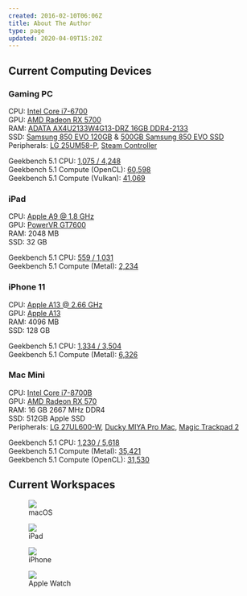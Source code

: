 ```yaml
---
created: 2016-02-10T06:06Z
title: About The Author
type: page
updated: 2020-04-09T15:20Z
---
```


## Current Computing Devices

### Gaming PC

CPU: [Intel Core i7-6700](http://ark.intel.com/products/88196/Intel-Core-i7-6700-Processor-8M-Cache-up-to-4_00-GHz)<br>
GPU: [AMD Radeon RX 5700](https://www.amd.com/en/products/graphics/amd-radeon-rx-5700)<br>
RAM: [ADATA AX4U2133W4G13-DRZ 16GB DDR4-2133](http://www.adata.com/en/xpg-dram/orderinfo/305)<br>
SSD: [Samsung 850 EVO 120GB](http://www.samsung.com/us/computing/memory-storage/solid-state-drives/ssd-850-evo-2-5-sata-iii-120gb-mz-75e120b-am/) & [500GB Samsung 850 EVO SSD](http://www.samsung.com/us/computing/memory-storage/solid-state-drives/ssd-850-evo-2-5-sata-iii-500gb-mz-75e500b-am/)<br>
Peripherals: [LG 25UM58-P](http://www.lg.com/us/monitors/lg-25UM58-P-ultrawide-monitor), [Steam Controller](http://store.steampowered.com/app/353370/)

Geekbench 5.1 CPU: [1,075 / 4,248](https://browser.geekbench.com/v5/cpu/989593)<br>
Geekbench 5.1 Compute (OpenCL): [60,598](https://browser.geekbench.com/v5/compute/421969)<br>
Geekbench 5.1 Compute (Vulkan): [41,069](https://browser.geekbench.com/v5/compute/421975)

### iPad

CPU: [Apple A9 @ 1.8 GHz](https://en.wikipedia.org/wiki/Apple_A9)<br>
GPU: [PowerVR GT7600](https://en.wikipedia.org/wiki/PowerVR#Series7XT_.28Rogue.29)<br>
RAM: 2048 MB<br>
SSD: 32 GB

Geekbench 5.1 CPU: [559 / 1,031](https://browser.geekbench.com/v5/cpu/989663)<br>
Geekbench 5.1 Compute (Metal): [2,234](https://browser.geekbench.com/v5/compute/422007)

### iPhone 11

CPU: [Apple A13 @ 2.66 GHz](https://en.wikipedia.org/wiki/Apple_A13)<br>
GPU: [Apple A13](https://en.wikipedia.org/wiki/Apple_A13)<br>
RAM: 4096 MB<br>
SSD: 128 GB

Geekbench 5.1 CPU: [1,334 / 3,504](https://browser.geekbench.com/v5/cpu/989662)<br>
Geekbench 5.1 Compute (Metal): [6,326](https://browser.geekbench.com/v5/compute/422001)

### Mac Mini

CPU: [Intel Core i7-8700B](https://ark.intel.com/products/134905/Intel-Core-i7-8700B-Processor-12M-Cache-up-to-4-60-GHz-)<br>
GPU: [AMD Radeon RX 570](https://www.amd.com/en/products/graphics/radeon-rx-570)<br>
RAM: 16 GB 2667 MHz DDR4<br>
SSD: 512GB Apple SSD<br>
Peripherals: [LG 27UL600-W](https://www.lg.com/us/monitors/lg-27UL600-W-4k-uhd-led-monitor), [Ducky MIYA Pro Mac](https://mechanicalkeyboards.com/shop/index.php?l=product_detail&p=4285), [Magic Trackpad 2](https://en.wikipedia.org/wiki/Magic_Trackpad_2)

Geekbench 5.1 CPU: [1,230 / 5,618](https://browser.geekbench.com/v5/cpu/989607)<br>
Geekbench 5.1 Compute (Metal): [35,421](https://browser.geekbench.com/v5/compute/735313)<br>
Geekbench 5.1 Compute (OpenCL): [31,530](https://browser.geekbench.com/v5/compute/735318)

## Current Workspaces

<figure>
	<img src='/images/about-the-author_macos.jpg'>
	<figcaption>macOS</figcaption>
</figure>

<figure>
	<img src='/images/about-the-author_ipad.jpg'>
	<figcaption>iPad</figcaption>
</figure>

<figure class='half'>
	<img src='/images/about-the-author_iphone.jpg'>
	<figcaption>iPhone</figcaption>
</figure>

<figure class='quarter'>
	<img src='/images/about-the-author_watch.jpg'>
	<figcaption>Apple Watch</figcaption>
</figure>

